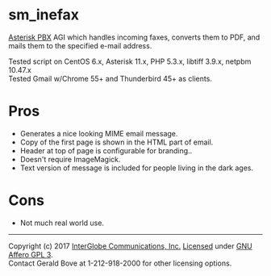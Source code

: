 # sm_inefax

[Asterisk PBX](http://asterisk.org) AGI which handles incoming faxes, converts them to PDF, and mails them to the specified e-mail address.  

Tested script on CentOS 6.x, Asterisk 11.x, PHP 5.3.x, libtiff 3.9.x, netpbm 10.47.x  
Tested Gmail w/Chrome 55+ and Thunderbird 45+ as clients.
    
# Pros
  * Generates a nice looking MIME email message.
  * Copy of the first page is shown in the HTML part of email.
  * Header at top of page is configurable for branding..
  * Doesn't require ImageMagick.
  * Text version of message is included for people living in the dark ages.
   
# Cons
   * Not much real world use.

  
---  
Copyright (c) 2017 [InterGlobe Communications, Inc.](http://nyigc.com)  [Licensed](https://www.gnu.org/licenses/agpl.txt) under [GNU Affero GPL 3](https://www.gnu.org/licenses/why-affero-gpl.html).  
Contact Gerald Bove at 1-212-918-2000 for other licensing options.  
